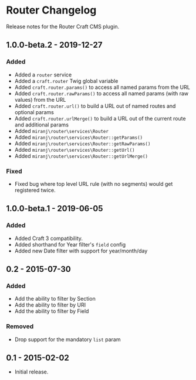 # Router Changelog

Release notes for the Router Craft CMS plugin.



## 1.0.0-beta.2 - 2019-12-27

### Added
- Added a `router` service
- Added a `craft.router` Twig global variable
- Added `craft.router.params()` to access all named params from the URL
- Added `craft.router.rawParams()` to access all named params (with raw values) from the URL
- Added `craft.router.url()` to build a URL out of named routes and optional params
- Added `craft.router.urlMerge()` to build a URL out of the current route and additional params
- Added `miranj\router\services\Router`
- Added `miranj\router\services\Router::getParams()`
- Added `miranj\router\services\Router::getRawParams()`
- Added `miranj\router\services\Router::getUrl()`
- Added `miranj\router\services\Router::getUrlMerge()`

### Fixed
- Fixed bug where top level URL rule (with no segments) would get registered twice.



## 1.0.0-beta.1 - 2019-06-05

### Added
- Added Craft 3 compatibility.
- Added shorthand for Year filter's `field` config
- Added new Date filter with support for year/month/day



## 0.2 - 2015-07-30

### Added
- Add the ability to filter by Section
- Add the ability to filter by URI
- Add the ability to filter by Field

### Removed
- Drop support for the mandatory `list` param



## 0.1 - 2015-02-02
- Initial release.
